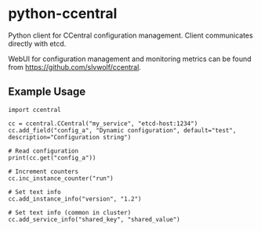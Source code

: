 # python-ccentral

Python client for CCentral configuration management. Client communicates
directly with etcd.

WebUI for configuration management and monitoring metrics can be found
from https://github.com/slvwolf/ccentral.

## Example Usage
    import ccentral

    cc = ccentral.CCentral("my_service", "etcd-host:1234")
    cc.add_field("config_a", "Dynamic configuration", default="test", description="Configuration string")

    # Read configuration
    print(cc.get("config_a"))

    # Increment counters
    cc.inc_instance_counter("run")

    # Set text info
    cc.add_instance_info("version", "1.2")

    # Set text info (common in cluster)
    cc.add_service_info("shared_key", "shared_value")

